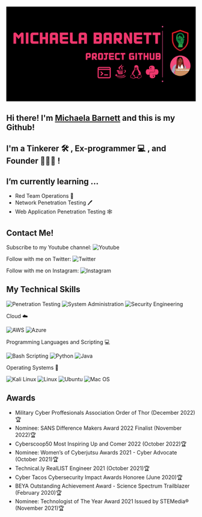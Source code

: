 ![Alt Image text](https://github.com/michaela-barnett/michaela-barnett/blob/356f13d91d3de16ad4c81b238466d42a9b1c668d/Github%20(1).png)

<h2 align="left">
    Hi there! I'm <a href="http://michaelabarnett.info" target="_blank" rel="noreferrer">Michaela Barnett</a> and this is my Github!
</h2>

<h2 align="left">
I'm a Tinkerer 🛠 , Ex-programmer 💻 , and Founder 👩🏾‍💻 !
</h2> 

## I’m currently learning ...

- Red Team Operations 🔴
- Network Penetration Testing 🖊
- Web Application Penetration Testing 🕸

## Contact Me!

Subscribe to my Youtube channel: ![Youtube](https://img.shields.io/youtube/channel/subscribers/UCglQMOMB59vexcu5vFomJIw?style=plastic)

Follow with me on Twitter: ![Twitter](https://img.shields.io/twitter/follow/MKTY8?style=plastic)

Follow with me on Instagram: ![Instagram](https://img.shields.io/badge/computersciencebarbie-Instagram-ff69b4?link=https://www.instagram.com/computersciencebarbie/?hl=en/right)

## My Technical Skills

![Penetration Testing](https://img.shields.io/badge/SKILL-Penetration%20Testing-%23ff0000)
![System Administration](https://img.shields.io/badge/SKILL-System%20Administration-8a2be2)
![Security Engineering](https://img.shields.io/badge/SKILL-Security%20Engineering-cf1020)

Cloud ☁️

![AWS](https://img.shields.io/badge/CLOUD-AWS-informational?style=flat&logo=AWS&color=ff69b4)
![Azure](https://img.shields.io/badge/CLOUD-Azure-informational?style=flat&logo=AWS&color=23FF9900)

Programming Languages and Scripting 💻

![Bash Scripting](https://img.shields.io/badge/CODE-Bash%20Scripting-ff69b4)
![Python](https://img.shields.io/badge/CODE-Python-informational?style=flat&logo=Python&color=ffdd54)
![Java](https://img.shields.io/badge/CODE-Java-8b4513)

Operating Systems 🐧

![Kali Linux](https://img.shields.io/badge/OS-Kali%20Linux-ff69b4)
![Linux](https://img.shields.io/badge/OS-Linux-informational?style=flat&logo=Linux&color=F4E285)
![Ubuntu](https://img.shields.io/badge/OS-Ubuntu-informational?style=flat&logo=Ubuntu&color=5B8E7D)
![Mac OS](https://img.shields.io/badge/OS-MacOS-informational?style=flat&logo=MacOS&color=F4A259)

## Awards 

- Military Cyber Proffesionals Association Order of Thor (December 2022)🏆
- Nominee: SANS Difference Makers Award 2022 Finalist (November 2022)🏆
- Cyberscoop50 Most Inspiring Up and Comer 2022 (October 2022)🏆
- Nominee: Women’s of Cyberjutsu Awards 2021 - Cyber Advocate (October 2021)🏆
- Technical.ly RealLIST Engineer 2021 (October 2021)🏆
- Cyber Tacos Cybersecurity Impact Awards Honoree (June 2020)🏆
- BEYA Outstanding Achievement Award - Science Spectrum Trailblazer (February 2020)🏆
- Nominee: Technologist of The Year Award 2021 Issued by STEMedia® (November 2021)🏆



<!---
## Get To Know Me:
- 
14
michaela-barnett/michaela-barnett is a ✨ special ✨ repository because its `README.md` (this file) appears on your GitHub profile.
15
You can click the Preview link to take a look at your changes.
16
--->
